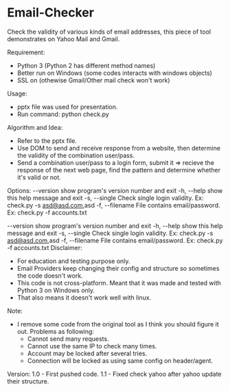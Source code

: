 Email-Checker
=============

Check the validity of various kinds of email addresses, this piece of tool demonstrates on Yahoo Mail and Gmail.

Requirement:
- Python 3 (Python 2 has different method names)
- Better run on Windows (some codes interacts with windows objects)
- SSL on (othewise Gmail/Other mail check won't work)

Usage:
- pptx file was used for presentation.
- Run command: python check.py

Algorithm and Idea:
- Refer to the pptx file.
- Use DOM to send and receive response from a website, then determine the validity of the combination user/pass.
- Send a combination user/pass to a login form, submit it => recieve the response of the next web page, find the pattern and determine whether it's valid or not.

Options:
  --version       show program's version number and exit
  -h, --help      show this help message and exit
  -s, --single    Check single login validity. Ex: check.py -s asd@asd.com,asd
  -f, --filename  File contains email/password. Ex: check.py -f accounts.txt
  
--version        show program's version number and exit
-h, --help       show this help message and exit
-s, --single     Check single login validity. Ex: check.py -s asd@asd.com,asd
-f, --filename   File contains email/password. Ex: check.py -f accounts.txt
Disclaimer:
- For education and testing purpose only.
- Email Providers keep changing their config and structure so sometimes the code doesn't work.
- This code is not cross-platform. Meant that it was made and tested with Python 3 on Windows only.
- That also means it doesn't work well with linux.

Note:
- I remove some code from the original tool as I think you should figure it out. Problems as following:
    + Cannot send many requests.
    + Cannot use the same IP to check many times.
    + Account may be locked after several tries.
    + Connection will be locked as using same config on header/agent.
    
Version:
1.0 - First pushed code.
1.1 - Fixed check yahoo after yahoo update their structure.
